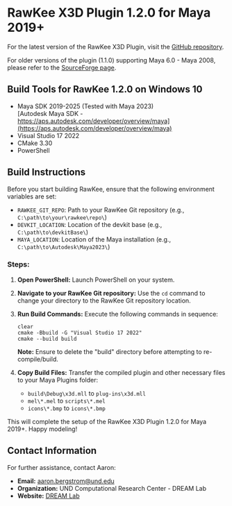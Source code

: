 # RawKee X3D Plugin 1.2.0 for Maya 2019+

For the latest version of the RawKee X3D Plugin, visit the [GitHub repository](https://github.com/und-dream-lab/rawkee).

For older versions of the plugin (1.1.0) supporting Maya 6.0 - Maya 2008, please refer to the [SourceForge page](https://sourceforge.net/projects/rawkee/).

## Build Tools for RawKee 1.2.0 on Windows 10
- Maya SDK 2019-2025 (Tested with Maya 2023) <br> [Autodesk Maya SDK - https://aps.autodesk.com/developer/overview/maya](https://aps.autodesk.com/developer/overview/maya)
- Visual Studio 17 2022
- CMake 3.30
- PowerShell

## Build Instructions

Before you start building RawKee, ensure that the following environment variables are set:

- `RAWKEE_GIT_REPO`: Path to your RawKee Git repository (e.g., `C:\path\to\your\rawkee\repo\`)
- `DEVKIT_LOCATION`: Location of the devkit base (e.g., `C:\path\to\devkitBase\`)
- `MAYA_LOCATION`: Location of the Maya installation (e.g., `C:\path\to\Autodesk\Maya2023\`)

### Steps:
1. **Open PowerShell:**
   Launch PowerShell on your system.

2. **Navigate to your RawKee Git repository:**
   Use the `cd` command to change your directory to the RawKee Git repository location.

3. **Run Build Commands:**
   Execute the following commands in sequence:
   ```shell
   clear
   cmake -Bbuild -G "Visual Studio 17 2022"
   cmake --build build
   ```
   **Note:** Ensure to delete the "build" directory before attempting to re-compile/build.

4. **Copy Build Files:**
   Transfer the compiled plugin and other necessary files to your Maya Plugins folder:
    - `build\Debug\x3d.mll` to `plug-ins\x3d.mll`
    - `mel\*.mel` to `scripts\*.mel`
    - `icons\*.bmp` to `icons\*.bmp`

This will complete the setup of the RawKee X3D Plugin 1.2.0 for Maya 2019+. Happy modeling!

## Contact Information
For further assistance, contact Aaron:
- **Email:** aaron.bergstrom@und.edu
- **Organization:** UND Computational Research Center - DREAM Lab
- **Website:** [DREAM Lab](https://dream.crc.und.edu/)